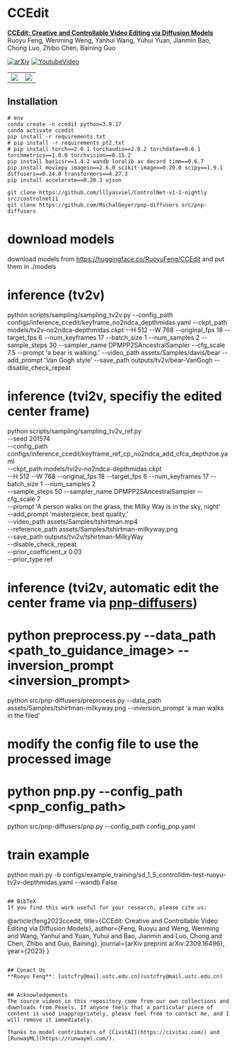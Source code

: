 # CCEdit
**[CCEdit: Creative and Controllable Video Editing via Diffusion Models](https://arxiv.org/pdf/2309.16496.pdf)**
</br>
Ruoyu Feng,
Wenming Weng,
Yanhui Wang,
Yuhui Yuan,
Jianmin Bao,
Chong Luo,
Zhibo Chen,
Baining Guo

[![arXiv](https://img.shields.io/badge/arXiv-2309.16496-b31b1b.svg)](https://arxiv.org/abs/2309.16496)
[![YoutubeVideo](https://img.shields.io/badge/YoutubeVideo-CCEdit-blue)](https://www.youtube.com/watch?v=UQw4jq-igN4)

<table class="center">
    <tr>
    <td><img src="assets/VideoResults/Interpolation/makeup.gif"></td>
    <td><img src="assets/VideoResults/Interpolation/makeup1-magicReal.gif"></td>
    </tr>
</table>

## Installation
```
# env
conda create -n ccedit python=3.9.17
conda activate ccedit
pip install -r requirements.txt
# pip install -r requirements_pt2.txt
# pip install torch==2.0.1 torchaudio==2.0.2 torchdata==0.6.1 torchmetrics==1.0.0 torchvision==0.15.2
pip install basicsr==1.4.2 wandb loralib av decord timm==0.6.7
pip install moviepy imageio==2.6.0 scikit-image==0.20.0 scipy==1.9.1 diffusers==0.24.0 transformers==4.27.3
pip install accelerate==0.20.3 ujson

git clone https://github.com/lllyasviel/ControlNet-v1-1-nightly src/controlnet11
git clone https://github.com/MichalGeyer/pnp-diffusers src/pnp-diffusers
```

# download models
download models from https://huggingface.co/RuoyuFeng/CCEdit and put them in ./models

# inference (tv2v)
python scripts/sampling/sampling_tv2v.py   --config_path configs/inference_ccedit/keyframe_no2ndca_depthmidas.yaml   --ckpt_path models/tv2v-no2ndca-depthmidas.ckpt  --H 512 --W 768 --original_fps 18 --target_fps 6 --num_keyframes 17 --batch_size 1 --num_samples 2   --sample_steps 30 --sampler_name DPMPP2SAncestralSampler  --cfg_scale 7.5   --prompt 'a bear is walking.' --video_path assets/Samples/davis/bear   --add_prompt 'Van Gogh style'   --save_path outputs/tv2v/bear-VanGogh   --disable_check_repeat

# inference (tvi2v, specifiy the edited center frame)
python scripts/sampling/sampling_tv2v_ref.py \
    --seed 201574 \
    --config_path configs/inference_ccedit/keyframe_ref_cp_no2ndca_add_cfca_depthzoe.yaml \
    --ckpt_path models/tvi2v-no2ndca-depthmidas.ckpt \
    --H 512 --W 768 --original_fps 18 --target_fps 6 --num_keyframes 17 --batch_size 1 --num_samples 2 \
    --sample_steps 50 --sampler_name DPMPP2SAncestralSampler --cfg_scale 7 \
    --prompt 'A person walks on the grass, the Milky Way is in the sky, night' \
    --add_prompt 'masterpiece, best quality,' \
    --video_path assets/Samples/tshirtman.mp4 \
    --reference_path assets/Samples/tshirtman-milkyway.png \
    --save_path outputs/tvi2v/tshirtman-MilkyWay \
    --disable_check_repeat \
    --prior_coefficient_x 0.03 \
    --prior_type ref

# inference (tvi2v, automatic edit the center frame via [pnp-diffusers](https://github.com/MichalGeyer/pnp-diffusers))
# python preprocess.py --data_path <path_to_guidance_image> --inversion_prompt <inversion_prompt>
python src/pnp-diffusers/preprocess.py --data_path assets/Samples/tshirtman-milkyway.png --inversion_prompt 'a man walks in the filed'
# modify the config file to use the processed image
# python pnp.py --config_path <pnp_config_path>
python src/pnp-diffusers/pnp.py --config_path config_pnp.yaml

# train example
python main.py -b configs/example_training/sd_1_5_controlldm-test-ruoyu-tv2v-depthmidas.yaml --wandb False
```

## BibTeX
If you find this work useful for your research, please cite us:

```
@article{feng2023ccedit,
  title={CCEdit: Creative and Controllable Video Editing via Diffusion Models},
  author={Feng, Ruoyu and Weng, Wenming and Wang, Yanhui and Yuan, Yuhui and Bao, Jianmin and Luo, Chong and Chen, Zhibo and Guo, Baining},
  journal={arXiv preprint arXiv:2309.16496},
  year={2023}
}
```

## Conact Us
**Ruoyu Feng**: [ustcfry@mail.ustc.edu.cn](ustcfry@mail.ustc.edu.cn)  


## Acknowledgements
The source videos in this repository come from our own collections and downloads from Pexels. If anyone feels that a particular piece of content is used inappropriately, please feel free to contact me, and I will remove it immediately.

Thanks to model contributers of [CivitAI](https://civitai.com/) and [RunwayML](https://runwayml.com/).
